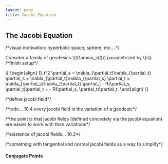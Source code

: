 ```yaml
---
layout: page
title: Jacobi Equation
---
```


## The Jacobi Equation

/\*visual motivation: hyperbolic space, sphere, etc....\*/

Consider a family of geodesics \\(\Gamma\_s(t)\\) parametrized by \\(s\\). /\*finish setup\*/

\\[
\begin{align}
    D\_t^2 \partial\_s 
    = \nabla\_{\partial\_t}\nabla\_{\partial\_t} \partial\_s
    = \nabla\_{\partial\_t}\nabla\_{\partial\_s} \partial\_t
    = \nabla\_{\partial\_s}\nabla\_{\partial\_t} \partial\_t - R(\partial\_s, \partial\_t)\partial\_t
    = - R(\partial\_s, \partial\_t)\partial\_t.
\end{align}
\\]

/\*define jacobi field\*/

/\*todo... 10.4 every jacobi field is the variation of a geodesic\*/

/\*the point is that jacobi fields (defined concretely via the jacobi equation) are easier to work with than variations\*/

/\*existence of jacobi fields... 10.2\*/

/\*something with tangential and normal jacobi fields as a way to simplify\*/

#### Conjugate Points